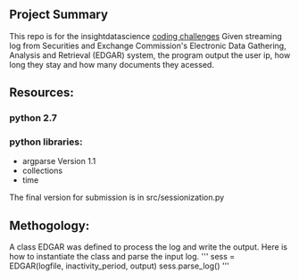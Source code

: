 ## Project Summary
This repo is for the insightdatascience [coding challenges](https://github.com/InsightDataScience/edgar-analytics)
Given streaming log from Securities and Exchange Commission's Electronic Data Gathering, Analysis and Retrieval (EDGAR) system, the program output the user ip, how long they stay and how many documents they acessed. 

## Resources:
### python 2.7
### python libraries: 
+ argparse Version 1.1
+ collections
+ time 

The final version for submission is in src/sessionization.py 

## Methogology:

A class EDGAR was defined to process the log and write the output. 
Here is how to instantiate the class and parse the input log. 
'''
    sess = EDGAR(logfile, inactivity_period, output)
    sess.parse_log()
'''


